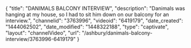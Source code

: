 {
    "title": "DANIMALS BALCONY INTERVIEW",
    "description": "Danimals was hanging at my house, so I had to sit him down on our balcony for an interview.",
    "channelid": "3763996",
    "videoid": "6419179",
    "date_created": "1444062502",
    "date_modified": "1448322188",
    "type": "captivate",
    "layout": "channelVideo",
    "url": "\/ashbury\/danimals-balcony-interview\/3763996-6419179"
}